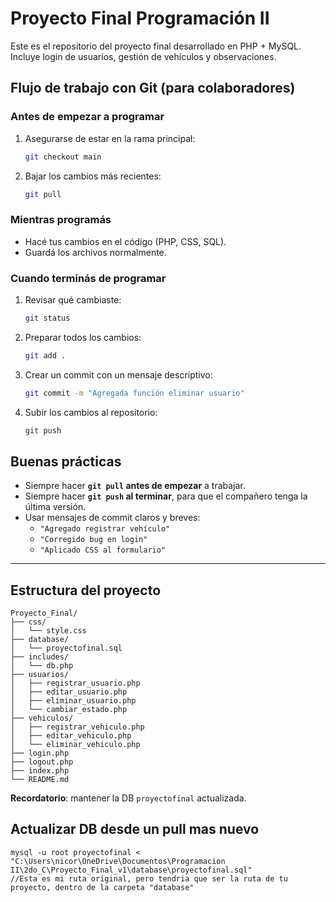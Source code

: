 # Proyecto Final Programación II

Este es el repositorio del proyecto final desarrollado en PHP + MySQL.  
Incluye login de usuarios, gestión de vehículos y observaciones.

## Flujo de trabajo con Git (para colaboradores)

### Antes de empezar a programar
1. Asegurarse de estar en la rama principal:
   ```bash
   git checkout main
   ```
2. Bajar los cambios más recientes:
   ```bash
   git pull
   ```

### Mientras programás
- Hacé tus cambios en el código (PHP, CSS, SQL).
- Guardá los archivos normalmente.

### Cuando terminás de programar
1. Revisar qué cambiaste:
   ```bash
   git status
   ```
2. Preparar todos los cambios:
   ```bash
   git add .
   ```
3. Crear un commit con un mensaje descriptivo:
   ```bash
   git commit -m "Agregada función eliminar usuario"
   ```
4. Subir los cambios al repositorio:
   ```bash
   git push
   ```

## Buenas prácticas
- Siempre hacer **`git pull` antes de empezar** a trabajar.  
- Siempre hacer **`git push` al terminar**, para que el compañero tenga la última versión.  
- Usar mensajes de commit claros y breves:
  - `"Agregado registrar vehículo"`
  - `"Corregido bug en login"`
  - `"Aplicado CSS al formulario"`

---

## Estructura del proyecto
```
Proyecto_Final/
├── css/
│   └── style.css         
├── database/
│   └── proyectofinal.sql
├── includes/
│   └── db.php
├── usuarios/
│   ├── registrar_usuario.php
│   ├── editar_usuario.php
│   ├── eliminar_usuario.php
│   └── cambiar_estado.php
├── vehiculos/
│   ├── registrar_vehiculo.php
│   ├── editar_vehiculo.php
│   └── eliminar_vehiculo.php
├── login.php              
├── logout.php
├── index.php
└── README.md
```

**Recordatorio**: mantener la DB `proyectofinal` actualizada.  

## Actualizar DB desde un pull mas nuevo
```
mysql -u root proyectofinal < "C:\Users\nicor\OneDrive\Documentos\Programacion II\2do_C\Proyecto_Final_v1\database\proyectofinal.sql"
//Esta es mi ruta original, pero tendria que ser la ruta de tu proyecto, dentro de la carpeta "database"
```
